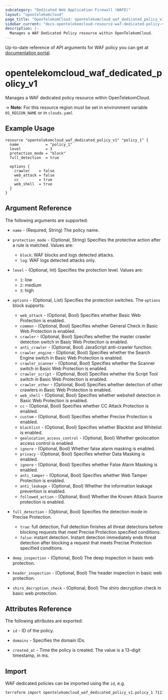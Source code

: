 ```yaml
---
subcategory: "Dedicated Web Application Firewall (WAFD)"
layout: "opentelekomcloud"
page_title: "OpenTelekomCloud: opentelekomcloud_waf_dedicated_policy_v1"
sidebar_current: "docs-opentelekomcloud-resource-waf-dedicated-policy-v1"
description: |-
  Manages a WAF Dedicated Policy resource within OpenTelekomCloud.
---
```


Up-to-date reference of API arguments for WAF policy you can get at
[documentation portal](https://docs.otc.t-systems.com/web-application-firewall-dedicated/api-ref/apis/policy_management/index.html).

# opentelekomcloud_waf_dedicated_policy_v1

Manages a WAF dedicated policy resource within OpenTelekomCloud.

-> **Note:** For this resource region must be set in environment variable `OS_REGION_NAME` or in `clouds.yaml`


## Example Usage

```hcl
resource "opentelekomcloud_waf_dedicated_policy_v1" "policy_1" {
  name            = "policy_1"
  level           = 3
  protection_mode = "block"
  full_detection  = true

  options {
    crawler    = false
    web_attack = false
    cc         = true
    web_shell  = true
  }
}
```

## Argument Reference

The following arguments are supported:

* `name` - (Required, String) The policy name.

* `protection_mode` - (Optional, String) Specifies the protective action after a rule is matched.
  Values are:
  + `block`: WAF blocks and logs detected attacks.
  + `log`: WAF logs detected attacks only.

* `level` - (Optional, Int) Specifies the protection level.
  Values are:
  + `1`: low
  + `2`: medium
  + `3`: high

* `options` - (Optional, List)  Specifies the protection switches.
  The `options` block supports:
  + `web_attack` - (Optional, Bool) Specifies whether Basic Web Protection is enabled.
  + `common` - (Optional, Bool) Specifies whether General Check in Basic Web Protection is enabled.
  + `crawler` - (Optional, Bool) Specifies whether the master crawler detection switch in Basic Web Protection is enabled.
  + `anti_crawler` - (Optional, Bool) JavaScript anti-crawler function.
  + `crawler_engine` - (Optional, Bool) Specifies whether the Search Engine switch in Basic Web Protection is enabled.
  + `crawler_scanner` - (Optional, Bool) Specifies whether the Scanner switch in Basic Web Protection is enabled.
  + `crawler_script` - (Optional, Bool) Specifies whether the Script Tool switch in Basic Web Protection is enabled.
  + `crawler_other` - (Optional, Bool) Specifies whether detection of other crawlers in Basic Web Protection is enabled.
  + `web_shell` - (Optional, Bool) Specifies whether webshell detection in Basic Web Protection is enabled.
  + `cc` - (Optional, Bool) Specifies whether CC Attack Protection is enabled.
  + `custom` - (Optional, Bool) Specifies whether Precise Protection is enabled.
  + `blacklist` - (Optional, Bool) Specifies whether Blacklist and Whitelist is enabled.
  + `geolocation_access_control` - (Optional, Bool) Whether geolocation access control is enabled.
  + `ignore` - (Optional, Bool) Whether false alarm masking is enabled.
  + `privacy` - (Optional, Bool) Specifies whether Data Masking is enabled.
  + `ignore` - (Optional, Bool) Specifies whether False Alarm Masking is enabled.
  + `anti_tamper` - (Optional, Bool) Specifies whether Web Tamper Protection is enabled.
  + `anti_leakage` - (Optional, Bool) Whether the information leakage prevention is enabled.
  + `followed_action` - (Optional, Bool) Whether the Known Attack Source protection is enabled.

* `full_detection` - (Optional, Bool) Specifies the detection mode in Precise Protection.
  * `true`: full detection, Full detection finishes all threat detections before blocking requests that meet Precise Protection specified conditions.
  * `false`: instant detection. Instant detection immediately ends threat detection after blocking a request that meets Precise Protection specified conditions.

* `deep_inspection` - (Optional, Bool) The deep inspection in basic web protection.

* `header_inspection` - (Optional, Bool) The header inspection in basic web protection.

* `shiro_decryption_check` - (Optional, Bool) The shiro decryption check in basic web protection.

## Attributes Reference

The following attributes are exported:

* `id` -  ID of the policy.

* `domains` - Specifies the domain IDs.

* `created_at` - Time the policy is created. The value is a 13-digit timestamp, in ms.

## Import

WAF dedicated policies can be imported using the `id`, e.g.

```sh
terraform import opentelekomcloud_waf_dedicated_policy_v1.policy_1 7117d38e-4c8f-4624-a505-bd96b97d024c
```
